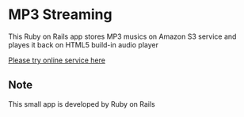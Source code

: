 # MP3 Streaming

This Ruby on Rails app stores MP3 musics on Amazon S3 service and playes it back on HTML5 build-in audio player

[Please try online service here](http://mp3streaming.herokuapp.com/)

## Note

This small app is developed by Ruby on Rails
